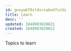 ```yaml
---
id: gnxywb70sldsrsabn47cn3z
title: Learn
desc: ''
updated: 1648903020821
created: 1648903020821
---
```


Topics to learn
